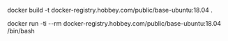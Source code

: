 docker build -t docker-registry.hobbey.com/public/base-ubuntu:18.04 .

docker run -ti --rm docker-registry.hobbey.com/public/base-ubuntu:18.04 /bin/bash
